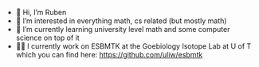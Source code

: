- 👋 Hi, I’m Ruben
- 👀 I’m interested in everything math, cs related (but mostly math)
- 🌱 I’m currently learning university level math and some computer science on top of it
- 👨‍💻 I currently work on ESBMTK at the Goebiology Isotope Lab at U of T which you can find here: https://github.com/uliw/esbmtk

<!---
rubentium/rubentium is a ✨ special ✨ repository because its `README.md` (this file) appears on your GitHub profile.
You can click the Preview link to take a look at your changes.
--->
